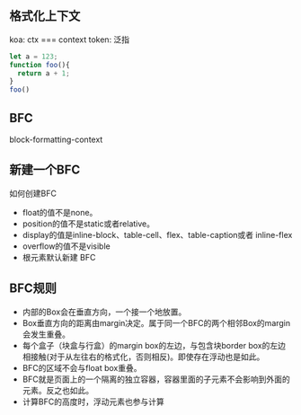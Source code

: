 ## 格式化上下文
koa: ctx === context
token: 泛指

```js
let a = 123;
function foo(){
  return a + 1;
}
foo()
```

## BFC
block-formatting-context

## 新建一个BFC
如何创建BFC
- float的值不是none。
- position的值不是static或者relative。
- display的值是inline-block、table-cell、flex、table-caption或者 inline-flex
- overflow的值不是visible
- 根元素默认新建 BFC

## BFC规则
- 内部的Box会在垂直方向，一个接一个地放置。
- Box垂直方向的距离由margin决定。属于同一个BFC的两个相邻Box的margin会发生重叠。
- 每个盒子（块盒与行盒）的margin box的左边，与包含块border box的左边相接触(对于从左往右的格式化，否则相反)。即使存在浮动也是如此。
- BFC的区域不会与float box重叠。
- BFC就是页面上的一个隔离的独立容器，容器里面的子元素不会影响到外面的元素。反之也如此。
- 计算BFC的高度时，浮动元素也参与计算
